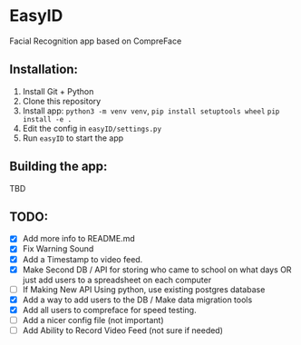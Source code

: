 # EasyID
 Facial Recognition app based on CompreFace

## Installation:
1. Install Git + Python
2. Clone this repository
3. Install app: `python3 -m venv venv`, `pip install setuptools wheel` `pip install -e .`
4. Edit the config in `easyID/settings.py`
5. Run `easyID` to start the app

## Building the app:
TBD

## TODO:
- [x] Add more info to README.md
- [x] Fix Warning Sound
- [x] Add a Timestamp to video feed.
- [x] Make Second DB / API for storing who came to school on what days OR just add users to a spreadsheet on each computer 
- [ ] If Making New API Using python, use existing postgres database
- [x] Add a way to add users to the DB / Make data migration tools
- [x] Add all users to compreface for speed testing.
- [ ] Add a nicer config file (not important)
- [ ] Add Ability to Record Video Feed (not sure if needed)

